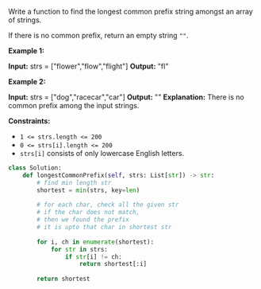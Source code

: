 Write a function to find the longest common prefix string amongst an array of strings.

If there is no common prefix, return an empty string `""`.

**Example 1:**

**Input:** strs = ["flower","flow","flight"]
**Output:** "fl"

**Example 2:**

**Input:** strs = ["dog","racecar","car"]
**Output:** ""
**Explanation:** There is no common prefix among the input strings.

**Constraints:**

-   `1 <= strs.length <= 200`
-   `0 <= strs[i].length <= 200`
-   `strs[i]` consists of only lowercase English letters.

```python
class Solution:
    def longestCommonPrefix(self, strs: List[str]) -> str:
        # find min length str
        shortest = min(strs, key=len)
        
        # for each char, check all the given str
        # if the char does not match,
        # then we found the prefix
        # it is upto that char in shortest str
        
        for i, ch in enumerate(shortest):
            for str in strs:
                if str[i] != ch:
                    return shortest[:i]
                
        return shortest
        
```